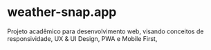 # weather-snap.app
 Projeto acadêmico para desenvolvimento web, visando conceitos de responsividade, UX & UI Design, PWA e Mobile First,
